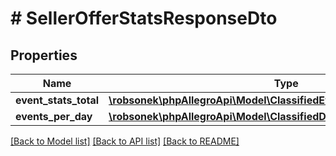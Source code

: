 # # SellerOfferStatsResponseDto

## Properties

Name | Type | Description | Notes
------------ | ------------- | ------------- | -------------
**event_stats_total** | [**\robsonek\phpAllegroApi\Model\ClassifiedEventStat[]**](ClassifiedEventStat.md) |  | [optional]
**events_per_day** | [**\robsonek\phpAllegroApi\Model\ClassifiedDailyEventStatResponseDto[]**](ClassifiedDailyEventStatResponseDto.md) |  | [optional]

[[Back to Model list]](../../README.md#models) [[Back to API list]](../../README.md#endpoints) [[Back to README]](../../README.md)

